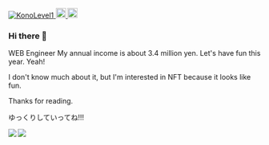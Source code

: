 <!-- バッジの表示 -->

<p align="left"> 
  <a href="https://github.com/KonoLevel1/KonoLevel1/">
    <img src="https://komarev.com/ghpvc/?username=KonoLevel1" alt="KonoLevel1" />
  </a>
  <a href="https://twitter.com/KonoLv1">
    <img height="20" src="https://img.shields.io/twitter/follow/KonoLv1?label=Twitter&logo=twitter&style=flat" />
  </a>
  <a href="https://github.com/KonoLevel1">
    <img height="20" src="https://img.shields.io/github/followers/KonoLevel1?label=follow&logo=github&style=flat" />
  </a>
</p>

<!-- 一言 -->
### Hi there 👋

WEB Engineer
My annual income is about 3.4 million yen.
Let's have fun this year. Yeah!

I don't know much about it, but I'm interested in NFT because it looks like fun.

Thanks for reading.

ゆっくりしていってね!!!

<!-- リポジトリのステータス -->
<!-- 改行しちゃうとインライン要素が2段階になってしまうので、改行せず実装。うーん、見た目が悪い -->
<a href="https://github.com/anuraghazra/github-readme-stats" >
  <img align="left" src="https://github-readme-stats.vercel.app/api?username=KonoLevel1&hide=contribs&count_private=true&show_icons=true&theme=tokyonight">
</a>
<a href="https://github.com/anuraghazra/github-readme-stats">
  <img align="left" src="https://github-readme-stats.vercel.app/api/top-langs/?username=KonoLevel1&langs_count=8&layout=compact&theme=tokyonight">
</a>


<!--
**KonoLevel1/KonoLevel1** is a ✨ _special_ ✨ repository because its `README.md` (this file) appears on your GitHub profile.

Here are some ideas to get you started:

- 🔭 I’m currently working on ...
- 🌱 I’m currently learning ...
- 👯 I’m looking to collaborate on ...
- 🤔 I’m looking for help with ...
- 💬 Ask me about ...
- 📫 How to reach me: ...
- 😄 Pronouns: ...
- ⚡ Fun fact: ...
-->

